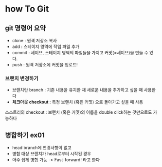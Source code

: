 # how To Git

## git 명령어 요약

- clone : 원격 저장소 복사
- add : 스테이지 영역에 작업 파일 추가
- commit : 세이브, 스테이지 영역의 파일들을 가지고 커밋(=세이브)을 만들 수 있다.
- push : 원격 저장소에 커밋을 업로드!

### 브랜치 변경하기

- 브랜치란 branch : 기존 내용을 유지한 채 새로운 내용을 추가하고 싶을 때 사용한다
- **체크아웃 checkout** : 특정 브랜치 (혹은 커밋) 으로 돌아가고 싶을 때 사용

소스트리의 checkout : 브랜치 (혹은 커밋)의 이름을 double click하는 것만으로도 가능하다

## 병합하기 ex01
- head branch에 변경사항이 없고 
- 병합 대상 브랜치가 head로부터 시작된 경우
- 아주 쉽게 병합 가능 -> Fast-forward! 라고 한다